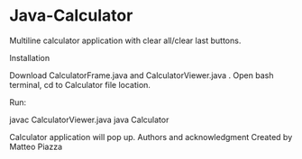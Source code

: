 # Java-Calculator
Multiline calculator application with clear all/clear last buttons. 

Installation

Download CalculatorFrame.java and CalculatorViewer.java . Open bash terminal, cd to Calculator file location.

Run:

javac CalculatorViewer.java
java Calculator

Calculator application will pop up.
Authors and acknowledgment
Created by Matteo Piazza
